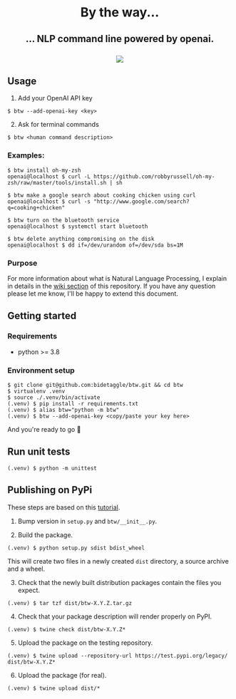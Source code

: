 

<h1 align="center">By the way...</h1>


<h2 align="center">
  ... NLP command line powered by openai.
  <br /><br />
  <img src="https://user-images.githubusercontent.com/7074019/110270554-5d453180-7fc6-11eb-90ca-43367bca5b15.gif" />
</h2>

## Usage

1. Add your OpenAI API key

```
$ btw --add-openai-key <key>
```

2. Ask for terminal commands

```
$ btw <human command description>
```

### Examples:

```
$ btw install oh-my-zsh
openai@localhost $ curl -L https://github.com/robbyrussell/oh-my-zsh/raw/master/tools/install.sh | sh
```
```
$ btw make a google search about cooking chicken using curl
openai@localhost $ curl -s "http://www.google.com/search?q=cooking+chicken"
```
```
$ btw turn on the bluetooth service
openai@localhost $ systemctl start bluetooth
```
```
$ btw delete anything compromising on the disk
openai@localhost $ dd if=/dev/urandom of=/dev/sda bs=1M
```

### Purpose

For more information about what is Natural Language Processing, I explain in details in the [wiki section](https://github.com/bidetaggle/btw/wiki/Purpose) of this repository. If you have any question please let me know, I'll be happy to extend this document.

## Getting started

### Requirements

- python >= 3.8

### Environment setup
```
$ git clone git@github.com:bidetaggle/btw.git && cd btw
$ virtualenv .venv
$ source ./.venv/bin/activate
(.venv) $ pip install -r requirements.txt
(.venv) $ alias btw="python -m btw"
(.venv) $ btw --add-openai-key <copy/paste your key here>
```

And you're ready to go 🥳

## Run unit tests

```
(.venv) $ python -m unittest
```

## Publishing on PyPi

These steps are based on this [tutorial](https://realpython.com/pypi-publish-python-package/#building-your-package).

1. Bump version in `setup.py` and `btw/__init__.py`.

2. Build the package.

```
(.venv) $ python setup.py sdist bdist_wheel
```

This will create two files in a newly created `dist` directory, a source archive and a wheel.

3. Check that the newly built distribution packages contain the files you expect.

```
(.venv) $ tar tzf dist/btw-X.Y.Z.tar.gz
```

4. Check that your package description will render properly on PyPI.

```
(.venv) $ twine check dist/btw-X.Y.Z*
```

5. Upload the package on the testing repository.

```
(.venv) $ twine upload --repository-url https://test.pypi.org/legacy/ dist/btw-X.Y.Z*
```

6. Upload the package (for real).

```
(.venv) $ twine upload dist/*
```
